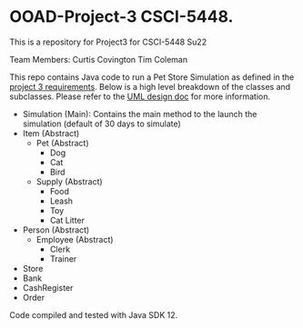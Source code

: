 # OOAD-Project-3 CSCI-5448.
This is a repository for Project3 for CSCI-5448 Su22 

Team Members: 
Curtis Covington
Tim Coleman   


This repo contains Java code to run a Pet Store Simulation as defined in the [project 3 requirements](OOAD%20Project%203.pdf).
Below is a high level breakdown of the classes and subclasses. Please refer to the [UML design doc](Pet_Store_Simulation_UML.pdf) for more information.  

* Simulation (Main): Contains the main method to the launch the simulation (default of 30 days to simulate)
* Item (Abstract)
  * Pet (Abstract)
    * Dog 
    * Cat
    * Bird 
  * Supply (Abstract)
    * Food
    * Leash 
    * Toy 
    * Cat Litter
* Person (Abstract)
  * Employee (Abstract)
    * Clerk 
    * Trainer
* Store
* Bank 
* CashRegister
* Order

Code compiled and tested with Java SDK 12. 





